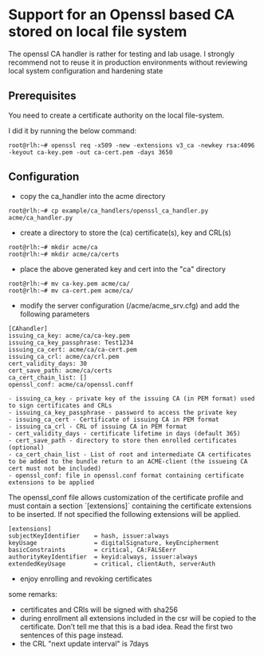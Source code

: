 # Support for an Openssl based CA stored on local file system
The openssl CA handler is rather for testing and lab usage. I strongly recommend not to reuse it in production environments without reviewing local system configuration and hardening state

## Prerequisites
You need to create a certificate authority on the local file-system.

I did it by running the below command:
```
root@rlh:~# openssl req -x509 -new -extensions v3_ca -newkey rsa:4096 -keyout ca-key.pem -out ca-cert.pem -days 3650
```

## Configuration
 - copy the ca_handler into the acme directory
```
root@rlh:~# cp example/ca_handlers/openssl_ca_handler.py acme/ca_handler.py
```
 - create a directory to store the (ca) certificate(s), key and CRL(s)
```
root@rlh:~# mkdir acme/ca
root@rlh:~# mkdir acme/ca/certs
```
 - place the above generated key and cert into the "ca" directory
```
root@rlh:~# mv ca-key.pem acme/ca/
root@rlh:~# mv ca-cert.pem acme/ca/
```

 - modify the server configuration (/acme/acme_srv.cfg) and add the following parameters
```
[CAhandler]
issuing_ca_key: acme/ca/ca-key.pem
issuing_ca_key_passphrase: Test1234
issuing_ca_cert: acme/ca/ca-cert.pem
issuing_ca_crl: acme/ca/crl.pem
cert_validity_days: 30
cert_save_path: acme/ca/certs
ca_cert_chain_list: []
openssl_conf: acme/ca/openssl.conff
```
    - issuing_ca_key - private key of the issuing CA (in PEM format) used to sign certificates and CRLs
    - issuing_ca_key_passphrase - password to access the private key
    - issuing_ca_cert - Certificate of issuing CA in PEM format
    - issuing_ca_crl - CRL of issuing CA in PEM format
    - cert_validity_days - certificate lifetime in days (default 365)
    - cert_save_path - directory to store then enrolled certificates (optional)
    - ca_cert_chain_list - List of root and intermediate CA certificates to be added to the bundle return to an ACME-client (the issueing CA cert must not be included)
    - openssl_conf: file in openssl.conf format containing certificate extensions to be applied

The openssl_conf file allows customization of the certificate profile and must contain a section ´[extensions]´ containing the certificate extensions to be inserted.
If not specified  the following extensions will be applied.

```
[extensions]
subjectKeyIdentifier    = hash, issuer:always
keyUsage                = digitalSignature, keyEncipherment
basicConstraints        = critical, CA:FALSEerr
authorityKeyIdentifier  = keyid:always, issuer:always
extendedKeyUsage        = critical, clientAuth, serverAuth
```

 - enjoy enrolling and revoking certificates

some remarks:
 - certificates and CRls will be signed with sha256
 - during enrollment all extensions included in the csr will be copied to the certificate. Don’t tell me that this is a bad idea. Read the first two sentences of this page instead.
 - the CRL "next update interval" is 7days
